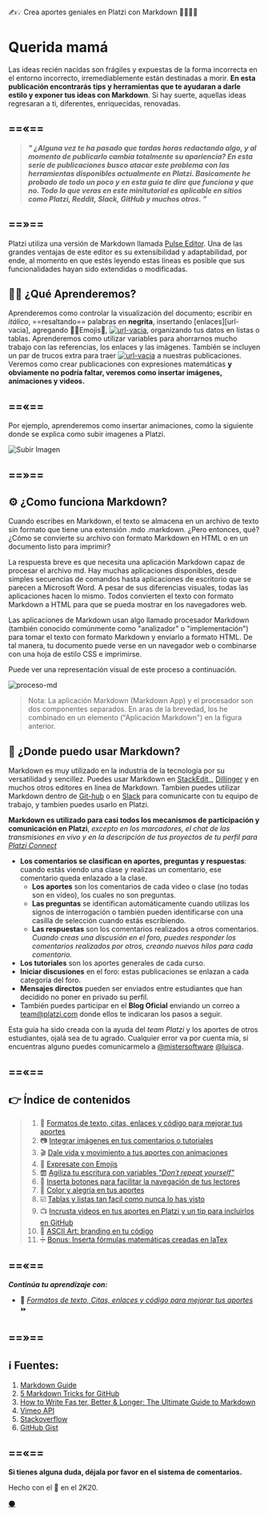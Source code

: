 
✍️💡 Crea aportes geniales en Platzi con Markdown 👨‍🎨👩‍🎨

<!--
Escribele a un conocido para que comiences de una manera muy familiar y asi ir soltando las lineas del texto.
-->

# Querida mamá

<!--
- Reescribe el primer y el segundo parrafo; asegurate de ir al grano. 
- Recuerda que el primer parrafo es donde vas a llamar la atención del lector, el gancho para que decida seguir leyendo. 
- No esperes que lo primero que se te ocurre, sea lo que vas a respetar como el primero, como el segundo párrafo. 
- Algo que es bellisimo de los textos es que siempre tienes la oportunidad de dictarlos, siempre tines la oportunidad de preguntarte si las palabras que elegiste han sido las adecuadas, si el orden y la jerarquía que decidiste para ellas podría cambiar para hacer que el mensaje sea aún mejor. - Así que toma en cuenta que esta posibilidad de edición siempre está abierta y que el primero y el segundo párrafo requieren un especial cuidado, un especial detalle, así que puedes escribir lo primero que se te ocurra con el ánimo de quitarnos el miedo a la página en blanco, y una vez que ya hayas avanzado durante tu texto, te invito a revisar nuevamente el primero y el segundo parrafo, para ver si están correctamente identificados o si podríamos mejorarlos.
- El método Minto tiene que ver con comunicarse eficientemente y me gustaría compartirte, como es que de acuerdo con este método, se puede iniciar un texto. 
- Toma en cuenta que todas las fórmulas que yo te voy a compartir de aquí en adelante, tienen que ver con que obtengas estas estructuras para que puedas crear tus textos con estos patrones y logres ir desarrollando tus habilidades como escritor. Sin embargo, nada de esto está en piedra. Nada de esto está escrito. Tú puedes utilizar tu creatividad y modificar todos estos métodos como a ti mejor te convenga.
- Vamos a revisar método Minto. En este caso, nos dice que usemos tres consideraciones en el primer párrafo que expliquemos: 
1- La situación como primera. 
2- El problema como segundo 
3- La pregunta como tercero, vamos a hacer un ejemplo.
" Muchas personas quieren aprender a escribir mejor. Pero no saben utilizar los signos de puntuación. La pregunta es ¿dónde puedo aprender eso? "
1- La situación como primera. "Muchas personas quieren aprender a escribir mejor". 
2- El problema como segundo . "Pero no saben utilizar los signos de puntuación".
3- La pregunta como tercero, "La pregunta es ¿dónde puedo aprender eso?"
La estructura anterior puede usarse para el primer parrafo.
De esta manera logramos enganchar a los lectores al final empatizar con ellos tambien durante este parrafo y mostrarles que tenemos algo de valor, la solución a un problema.
OTRA TÉCNICA:
Contestar una pregunta que es una de las cinco W: What, who, when, how, why.
Concéntrate en resolver sólo una pregunta, para generar asi una sensación de intriga. Es mejor contestar una sola pregunta de forma profunda desde el inicio.
https://platzi.com/clases/1784-escritura-online/25408-escribe-la-introduccion-de-tu-texto/
-->

Las ideas recién nacidas son frágiles y expuestas de la forma incorrecta en el entorno incorrecto, irremediablemente están destinadas a morir. **En esta publicación encontrarás tips y herramientas que te ayudaran a darle estilo y exponer tus ideas con Markdown**. Si hay suerte, aquellas ideas regresaran a ti, diferentes, enriquecidas, renovadas.

<!--
Lo siguiente es no perder la atención del lector. Conviertete en un cazador.
El lector es nuestra presa, hay que irle poniendo ciertas trampas para que se quede enganchado y no pierda la atención de lo que queremos contar.
La primera de un parrafo es como la primera impresión.
Evita iniciar con lugares comunes:
- De acuerdo con
- Es importante
- En mi opinion
- El proposito de este texto es
- En 2020 (cualquier año=
- Yo creo, yo pienso que
No tienen un valor real para el texto y lo puede volver aburrido. Recuerda sacar tu instinto de cazador para atrapar a tu presa.
-->

<!--
Escribir informacion útil.
Situacion                 | Problema                                       | Pregunta
--------------------------|------------------------------------------------|-------------------------------------
Reconoce que esta pasando | Algo salio mal                                 | ¿Qué se puede hacer?
                          | Algo podría salir peor                         | ¿Cómo se puede prevenir?
                          | Algo cambio                                    | ¿Qué se debería hacer?
                          | Algo podria cambiar                            | ¿Cómo se debería reaccionar?
                          | Esto es lo que podrias esperar que pase        | ¿Podriamos encontrarlo?
                          | Hay alguien conun diferente punto de vista     | ¿Quién esta en lo correcto?
                          | El problema se puede solucionar de tres formas | ¿Cuál se debería elegir?
* Las preguntas iran generando incognitas que al final son las que van a captar la atencion del lector. Cuando vayas a escribir ve realizandote estas preguntas y ve dejandole al lector algunos guiños de esa incertidumbre para que siga leyendo tu texto. 
- Sera util en la medida que puedas responder estas preguntas de forma eficiente y directa
- Revisa el orden de la información
Mal:
De acuerdo con el Instituto Nacional de Estadística y Geografía, durante julio de 2019 en México, se vendireron 105 mil 699 autos, la cifra más baja para el mismo mes en cinco años.
Bien:
Por primera vez en 5 años, cayó la venta de autos en julio. Se vendieron sólo 105 mil 69 vehículos, la cifra más baja paa este periodo de tiempo, de acuerdo con el Instituto Nacional de Estadística y Geografía.
- La jerarquización es de vital importancia. Pasar la acción que es lo mas relevante al inicio.
Sin embargo falta hacerle algunas preguntas a este texto: pej- como le afecta directamente a las personas que esta accion haya pasado. Esto tiene que ver con que muchas personas cuando no siente que un hecho los afecta directamente no prestan atencion.
https://platzi.com/clases/1784-escritura-online/25409-conviertete-en-un-cazador/
-->

<!--
Método the economist
1. El gancho: una descripción visual donde hay un protagonista o una situación que resume todo en un texto con descripciones visuales (imagine usted que...).
2. Definición del problema: En pocas frases, tienes que resumir cuál es el problema del que se trata. El problema suele estar prrcedido de la locución "pero" o "sin embargo". Suele ser el 'punto de giro'.
3. Datos que sostienen el problema: Se aportan datos de fuentes fiables para demostrar que es un problema verdadero y serio. Suele haber una cronología. Pueden ser cifras o una descripción científica del asunto. Aquí el problema se transforma en drama o desafío con datos.
4. Desarrollo: Tesisa favor para resolver el problema. Y tesis en contra que detalla qué va a pasar si la situación no se afronta.
5. Propuesta: ¿Qué se está haciendo para solucionarlo?
6. Riesgos: ¿Se están consiguiendo resultados?
7. Analisis: Si no se está consiguiendo resultados, ¿a qué se debe?
8. Comparaciones: ¿Qué se está haciendo en otros sitios? ¿Funciona?
9. Conclusión: ¿Cómo aplicar esas soluciones en nuestro caso y cuáles son los riesgos si no se aplican? Esta última parte suele incluir una oración que comienza en 'if' (el condicional español 'si'): es la advertencia final. "Si no se aplican estas medidas, pasará esto y esto". O bien, termina conun 'pero'. "Estamos en esta situación, pero existe este riesgo".


-->
==«==
---
> **_" ¿Alguna vez te ha pasado que tardas horas redactando algo, y al momento de publicarlo cambia totalmente su apariencia? En esta serie de publicaciones busco atacar este problema con las herramientas disponibles actualmente en Platzi. **Basicamente he probado de todo un poco y en esta guia te dire que funciona y que no**.  Todo lo que veras en este minitutorial es aplicable en sitios como Platzi, Reddit, Slack, GitHub y muchos otros. "_**

==»==
---


Platzi utiliza una versión de Markdown llamada [Pulse Editor][url-pulse-editor]. Una de las grandes ventajas de este editor es su extensibilidad y adaptabilidad, por ende, al momento en que estés leyendo estas líneas es posible que sus funcionalidades hayan sido extendidas o modificadas. 

## 👨‍🏫 ¿Qué Aprenderemos?

Aprenderemos como controlar la visualización del documento; escribir en _itálico_, ==resaltando== palabras en **negrita**, insertando [enlaces][url-vacia], agregando 👨‍🚀Emojis🚀,  [![url-vacia][url-ejemplo-boton]](#), organizando tus datos en listas o tablas. Aprenderemos como utilizar variables para ahorrarnos mucho trabajo con las referencias, los enlaces y las imágenes. También se incluyen un par de trucos extra para traer [![url-vacia][url-ejemplo-color]]() a nuestras publicaciones. Veremos como crear publicaciones con expresiones matemáticas **y obviamente no podría faltar, veremos como insertar imágenes, animaciones y videos.** 

==«==
---

Por ejemplo, aprenderemos como insertar animaciones, como la siguiente donde se explica como subir imagenes a Platzi.

![Subir Imagen][url-img-subir-imagen]

==»==
---

## ⚙️ ¿Como funciona Markdown?

Cuando escribes en Markdown, el texto se almacena en un archivo de texto sin formato que tiene una extensión .mdo .markdown. ¿Pero entonces, qué? ¿Cómo se convierte su archivo con formato Markdown en HTML o en un documento listo para imprimir?

La respuesta breve es que necesita una aplicación Markdown capaz de procesar el archivo md. Hay muchas aplicaciones disponibles, desde simples secuencias de comandos hasta aplicaciones de escritorio que se parecen a Microsoft Word. A pesar de sus diferencias visuales, todas las aplicaciones hacen lo mismo. Todos convierten el texto con formato Markdown a HTML para que se pueda mostrar en los navegadores web.

Las aplicaciones de Markdown usan algo llamado procesador Markdown (también conocido comúnmente como "analizador" o "implementación") para tomar el texto con formato Markdown y enviarlo a formato HTML. De tal manera, tu documento puede verse en un navegador web o combinarse con una hoja de estilo CSS e imprimirse. 

Puede ver una representación visual de este proceso a continuación.

![proceso-md][url-img-proceso-md]


>Nota: La aplicación Markdown (Markdown App) y el procesador son dos componentes separados. En aras de la brevedad, los he combinado en un elemento ("Aplicación Markdown") en la figura anterior.


## 📍 ¿Donde puedo usar Markdown?

Markdown es muy utilizado en la industria de la tecnología por su versatilidad y sencillez. Puedes usar Markdown en [StackEdit][url-stackedit]_, [Dillinger][url-dillinger] y en muchos otros editores en línea de Markdown. Tambien puedes utilizar Markdown dentro de [Git-hub][url-curso-git] o en [Slack][url-curso-slack] para comunicarte con tu equipo de trabajo, y tambien puedes usarlo en Platzi.  

**Markdown es utilizado para casi todos los mecanismos de participación y comunicación en Platzi**, _excepto en los marcadores, el chat de las transmisiones en vivo y en la descripción de tus proyectos de tu perfil para [Platzi Connect][url-connect]_

* **Los comentarios se clasifican en aportes, preguntas y respuestas**: cuando estás viendo una clase y realizas un comentario, ese comentario queda enlazado a la clase.  
    * **Los aportes** son los comentarios de cada video o clase (no todas son en video), los cuales no son preguntas.
  * **Las preguntas** se identifican automáticamente cuando utilizas los signos de interrogación o también pueden identificarse con una casilla de selección cuando estás escribiendo.
  * **Las respuestas** son los comentarios realizados a otros comentarios. _Cuando creas una discusión en el foro, puedes responder los comentarios realizados por otros, creando nuevos hilos para cada comentario._
* **Los tutoriales** son los aportes generales de cada curso.
* **Iniciar discusiones** en el foro: estas publicaciones se enlazan a cada categoría del foro.
* **Mensajes directos** pueden ser enviados entre estudiantes que han decidido no poner en privado su perfil.
* También puedes participar en el **Blog Oficial** enviando un correo a team@platzi.com donde ellos te indicaran los pasos a seguir.

Esta guía ha sido creada con la ayuda del _team Platzi_ y los aportes de otros estudiantes, ojalá sea de tu agrado. Cualquier error va por cuenta mia, si encuentras alguno puedes comunicarmelo a [@mistersoftware][url-mistersoftware] [@luisca][url-luisca].

==«==
---


## 👉 Índice de contenidos


>1. 📖 [Formatos de texto, citas, enlaces y código para mejorar tus aportes][url-textos]
>1. 📷 [Integrar imágenes en tus comentarios o tutoriales][url-imagenes]
>1. 🎬 [Dale vida y movimiento a tus aportes con animaciones][url-animaciones]
>1. 🍕 [Expresate con Emojis][url-emojis]
>1. 🆎 [Agiliza tu escritura con variables _"Don´t repeat yourself"_ ][url-variables]
>1. 🔲 [Inserta botones para facilitar la navegación de tus lectores][url-botones]
>1. 🌈 [Color y alegria en tus aportes][url-colores]
>1. ☑️ [Tablas y listas tan facil como nunca lo has visto][url-tablas] 
>1. 📺 [Incrusta videos en tus aportes en Platzi y un tip para incluirlos en GitHub][url-videos]
>1. 🔣 [ASCII Art: branding en tu código][url-ascii]
>1. ➗ [Bonus: Inserta fórmulas matemáticas creadas en laTex][url-matematicas]


==«==
---



**_Continúa tu aprendizaje con:_**

* 📖 [_Formatos de texto, Citas, enlaces y código para mejorar tus aportes_][url-textos] ⏩


==»==
---


## ℹ️ Fuentes:


1. [Markdown Guide](https://ia.net/writer/support/general/markdown-guide) 
1. [5 Markdown Tricks for GitHub](https://grantwinney.com/cool-markdown-tricks-for-github/)
1. [How to Write Fas ter, Better & Longer: The Ultimate Guide to Markdown](https://ghost.org/changelog/markdown/)
1. [Vimeo API](https://developer.vimeo.com/api/common-formats)
1. [Stackoverflow](https://stackoverflow.com/questions/2068344/how-do-i-get-a-youtube-video-thumbnail-from-the-youtube-api#2068371)
1. [GitHub Gist](https://gist.github.com/rxaviers/7360908) 


==«==
---

**Si tienes alguna duda, déjala por favor en el sistema de comentarios.**


Hecho con el 💚 en el 2K20. 

[⚫][url-repositorio]


[url-repositorio]: https://github.com/mistersoftware/Crea-aportes-geniales-en-Platzi-con-Markdown/blob/master/crea-aportes-geniales-en-platzi-con-markdown.md "Repositorio de este artículo en GitHub"

[url-dillinger]: https://dillinger.io/ "Editor en línea de Markdown"
[url-stackedit]: https://stackedit.io/app#/ "Editor en línea de Markdown"
[url-imgur]: https://imgur.com/ "Servicio gratuito de imágenes de Reddit"
[url-recordit]: https://recordit.co/ "Graba tu pantalla"
[url-asciinema]: https://itsfoss.com/asciinema-record-terminal/ "Copia el texto desde el video a la terminal"
[url-codecogs]: https://www.codecogs.com/latex/eqneditor.php "Convierte código latex a imágenes"
[url-rmarkdown]: https://rmarkdown.rstudio.com/ "una versión extendida de Markdown"
[url-traduccion-hipotesis]: https://platzi.com/tutoriales/1319-discretas/6238-hipotesis-de-riemann-traduccion-al-espanol/ "Traducción Hipótesis"
[url-overleaf]: https://www.overleaf.com/ "Código laTex en la nube"
[url-medium]: https://medium.com/@luiscarlos_40534/sobre-la-cantidad-de-n%C3%BAmeros-primos-por-debajo-de-una-cantidad-dada-%C3%BCber-die-anzahl-der-799ff571dd9 "Traducccion de la hipotesis en Medium"
[url-mistersoftware]: https://github.com/mistersoftware "Sigueme en GitHub"
[url-luisca]: https://platzi.com/@luisca "Perfil en Platzi"


[url-img-servidores]: https://i.imgur.com/xsquSxI.gif "Servidores A B C"
[url-img-casco]: https://i.imgur.com/b1kbwbR.gif "Casco"
[url-img-subir-imagen]: https://i.imgur.com/XXBeF2X.gif "Como subir imágenes en Platzi"
[url-img-learning]: https://static.platzi.com/media/learningpath/banners/1c4f4add-87b9-44cc-ba30-4a8a134bf76e.jpg "Learning path"
[url-img-ecuacion]: https://i.imgur.com/P4PL4vb.gif "Ecuacion en laTex"
[url-img-codecogs]: https://i.imgur.com/t1bOxue.png "codecogs"
[url-img-escritura]: https://i.imgur.com/3gtTnRU.gif "animación pluma"
[url-img-vistoporjuan]: https://i.imgur.com/W0D6elt.gif "Subir imagen en Platzi"
[url-img-badge-slack]: https://static.platzi.com/media/achievements/badges-comunicacion-slack-60710bd2-a4fd-49e6-86af-bb12ed8e7417.png "bade slack"
[url-img-badge-escritura]: https://static.platzi.com/media/achievements/badge-escritura-online-1-ad291a75-10e8-426e-841d-fe66e340ccb6.png "badge escritura"
[url-ejemplo-color]: https://via.placeholder.com/75x16/98ca3f/444?text=Color "Color"
[url-ejemplo-boton]: https://via.placeholder.com/75x16/444/fcfcfc?text=Botones "Botones"
[url-img-proceso-md]: https://i.imgur.com/naN0LfO.png "Proceso de renderizado en Markdown"
[url-img-ascii]: https://i.imgur.com/DNgcFgx.png "Logo Platzi en ascii"


[url-platzi]: https://platzi.com/cursos "Nunca pares de aprender"
[url-connect]: https://platzi.com/empleos/ "Platzi Connect"
[url-curso-git]: https://platzi.com/clases/git-github/ "Curso Profesional de Git y GitHub"
[url-curso-slack]: https://platzi.com/clases/slack/ "Curso de Comunicación Online con Slack"
[url-curso-escritura]: https://platzi.com/clases/escritura-online/ "Curso de Escritura Online"
[url-pulse-editor]: https://platzi.com/blog/presentamos-pulse-editor/ "El sabor personalizado de Markdown en Platzi"

[url-indice]: https://platzi.com/blog/crea-aportes-geniales-en-platzi-con-markdown "✍️💡 Crea aportes geniales en Platzi con Markdown 👨‍🎨👩‍🎨"
[url-textos]: https://platzi.com/comunidad/formatos-de-texto-citas-enlaces-y-codigo-para-mejorar-tus-aportes-con-markdown/ "✍️📖 Formatos de texto, citas, enlaces y código para mejorar tus aportes con Markdown 👨‍🎨👩‍🎨"
[url-imagenes]: https://platzi.com/comunidad/integrar-imagenes-en-tus-comentarios-o-tutoriales-con-markdown/ "✍️📷 Integrar imágenes en tus comentarios o tutoriales con Markdown 👨‍🎨👩‍🎨"
[url-animaciones]: https://platzi.com/comunidad/dale-vida-y-movimiento-a-tus-aportes-con-animaciones-con-markdown/ "✍️🎬 Dale vida y movimiento a tus aportes con animaciones con Markdown 👨‍🎨👩‍🎨"
[url-emojis]: https://platzi.com/comunidad/expresate-con-emojis-con-markdown/ "✍️🍕 Exprésate con Emojis con Markdown 👨‍🎨👩‍🎨"
[url-variables]: https://platzi.com/comunidad/agiliza-tu-escritura-con-variables-don-t-repeat-yourself-con-markdown/ "✍️🆎 Agiliza tu escritura con variables Don´t repeat yourself con Markdown 👨‍🎨👩‍🎨"
[url-botones]: https://platzi.com/comunidad/inserta-botones-para-facilitar-la-navegación-de-tus-lectores-con-markdown/ "✍️🔲 Inserta botones para facilitar la navegación de tus lectores con Markdown 👨‍🎨👩‍🎨"
[url-colores]: https://platzi.com/comunidad/color-y-alegria-en-tus-aportes-con-markdown/ "✍️🌈 Color y alegría en tus aportes con Markdown 👨‍🎨👩‍🎨"
[url-tablas]: https://platzi.com/comunidad/tablas-y-listas-tan-facil-como-nunca-lo-has-visto-con-markdown/ "✍️☑️ Tablas y listas tan fácil como nunca lo has visto con Markdown 👨‍🎨👩‍🎨"
[url-videos]: https://platzi.com/comunidad/incrusta-videos-en-tus-aportes-para-platzi-y-un-tip-para-incluirlos-en-github-con-markdown/ "✍️📺 Incrusta videos en tus aportes en Platzi y un tip para incluirlos en GitHub con Markdown 👨‍🎨👩‍🎨"
[url-ascii]: https://platzi.com/comunidad/ascii-art-branding-en-tu-codigo-con-markdown/ "✍️🔣 ASCII Art: branding en tu código con Markdown 👨‍🎨👩‍🎨"
[url-matematicas]: https://platzi.com/comunidad/bonus-inserta-formulas-matematicas-creadas-en-latex-con-markdown/ "✍️➗ Bonus: Inserta fórmulas matemáticas creadas en laTex con Markdown 👨‍🎨👩‍🎨"
[url-emojis-todos]: https://platzi.com/comunidad/listado-completo-de-emojis-en-markdown/ "✍️😍 Listado completo de emojis en Markdown 👨‍🎨👩‍🎨"

<!--

>1. 📖 [Formatos de texto, citas, enlaces y código para mejorar tus aportes ][url-textos]
>1. 📷 [Integrar imágenes en tus comentarios o tutoriales][url-imagenes]
>1. 🎬 [Dale vida y movimiento a tus aportes con animaciones][url-animaciones]
>1. 🍕 [Exprésate con Emojis][url-emojis]
>1. 🆎 [Agiliza tu escritura con variables _"Don´t repeat yourself"_ ][url-variables]
>1. 🔲 [Inserta botones para facilitar la navegación de tus lectores][url-botones]
>1. 🌈 [Color y alegria en tus aportes][url-colores]
>1. ☑️ [Tablas y listas tan facil como nunca lo has visto][url-tablas] 
>1. 📺 [Incrusta videos en tus aportes en Platzi y un tip para incluirlos en GitHub][url-videos]
>1. 🔣 [ASCII Art: branding en tu código][url-ascii]
>1. ➗ [Bonus: Inserta fórmulas matemáticas creadas en laTex][url-matematicas]

-->

